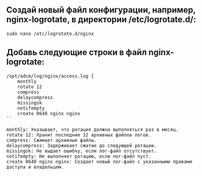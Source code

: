 ## Создай новый файл конфигурации, например, nginx-logrotate, в директории /etc/logrotate.d/:
```
sudo nano /etc/logrotate.d/nginx
```
## Добавь следующие строки в файл nginx-logrotate:
```
/opt/adcm/log/nginx/access.log {
    monthly
    rotate 12
    compress
    delaycompress
    missingok
    notifempty
    create 0640 nginx nginx
``

monthly: Указывает, что ротация должна выполняться раз в месяц.
rotate 12: Хранит последние 12 архивных файлов логов.
compress: Сжимает архивные файлы.
delaycompress: Задерживает сжатие до следующей ротации.
missingok: Не выдает ошибку, если лог-файл отсутствует.
notifempty: Не выполняет ротацию, если лог-файл пуст.
create 0640 nginx nginx: Создает новый лог-файл с указанными правами доступа и владельцем.
